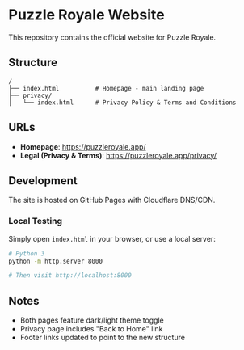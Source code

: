 # Puzzle Royale Website

This repository contains the official website for Puzzle Royale.

## Structure

```
/
├── index.html          # Homepage - main landing page
├── privacy/
│   └── index.html      # Privacy Policy & Terms and Conditions
```

## URLs

- **Homepage**: https://puzzleroyale.app/
- **Legal (Privacy & Terms)**: https://puzzleroyale.app/privacy/

## Development

The site is hosted on GitHub Pages with Cloudflare DNS/CDN.

### Local Testing

Simply open `index.html` in your browser, or use a local server:

```bash
# Python 3
python -m http.server 8000

# Then visit http://localhost:8000
```

## Notes

- Both pages feature dark/light theme toggle
- Privacy page includes "Back to Home" link
- Footer links updated to point to the new structure
